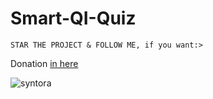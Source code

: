 # Smart-QI-Quiz
```
STAR THE PROJECT & FOLLOW ME, if you want:>
```

Donation [in here](https://trakteer.id/Saveng-Fox/tip) <br />

![syntora](https://skillicons.dev/icons?i=html,css,js,nodejs,bash&theme=dark) 
